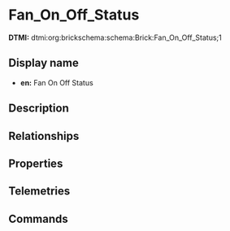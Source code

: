 # Fan_On_Off_Status
**DTMI:** dtmi:org:brickschema:schema:Brick:Fan_On_Off_Status;1
## Display name
- **en:** Fan On Off Status
## Description
## Relationships
## Properties
## Telemetries
## Commands
